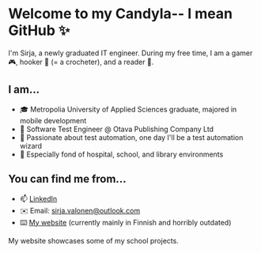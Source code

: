 # Welcome to my Candyla-- I mean GitHub ✨

I'm Sirja, a newly graduated IT engineer. During my free time, I am a gamer :video_game:, hooker :yarn: (= a crocheter), and a reader 📖.

## I am...
- 🎓 Metropolia University of Applied Sciences graduate, majored in mobile development
- 🌱 Software Test Engineer @ Otava Publishing Company Ltd 
- 🧡 Passionate about test automation, one day I'll be a test automation wizard
- :tulip: Especially fond of hospital, school, and library environments

<!--
## Some school project repos
- 💊 [Meds Memory](https://github.com/Digitaalitontut/Meds-Memory) from 1st year
- 🍎 [Scraps](https://github.com/soulyvap/scraps) from 2nd year (still in progress)
-->
## You can find me from...
- 📫 [LinkedIn](https://www.linkedin.com/in/sirja-valonen-109944127/)
- ✉️ Email: sirja.valonen@outlook.com
- ⌨️ [My website](http://minaunderthesky.weebly.com/) (currently mainly in Finnish and horribly outdated)

My website showcases some of my school projects.


<!--
**sirjak/sirjak** is a ✨ _special_ ✨ repository because its `README.md` (this file) appears on your GitHub profile.

Here are some ideas to get you started:

- 🔭 I’m currently working on ...
- 🌱 I’m currently learning ...
- 👯 I’m looking to collaborate on ...
- 🤔 I’m looking for help with ...
- 💬 Ask me about ...
- 📫 How to reach me: ...
- 😄 Pronouns: ...
- ⚡ Fun fact: ...
-->
